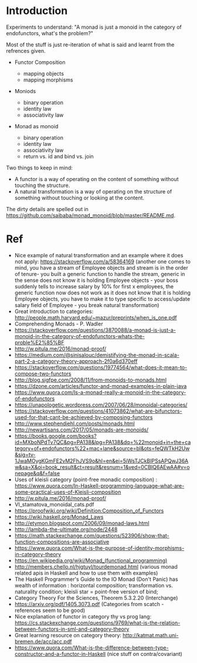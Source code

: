 Introduction
============

Experiments to understand: "A monad is just a monoid in the category of endofunctors, what's the probleⅿ?"

Most of the stuff is just re-iteration of what is said and learnt from the refrences given.

* Functor Composition
  * mapping objects
  * mapping morphisms

* Moniods
  * binary operation
  * identity law
  * associativity law

* Monad as monoid
  * binary operation
  * identity law
  * associativity law
  * return vs. id and bind vs. join

Two things to keep in mind:
  - A functor is a way of operating on the content of something without touching the structure.
  - A natural transformation is a way of operating on the structure of something without touching or looking at the content.

The dirty details are spelled out in https://github.com/saibaba/monad_monoid/blob/master/README.md.

Ref
==

* Nice example of natural transformation and an example where it does not apply: https://stackoverflow.com/a/58364169 (another one comes to mind, you have a stream of Employee objects and stream is in the order of tenure- you built a generic function to handle the stream, generic in the sense does not know it is holding Employee objects - your boss suddenly tells to increase salary by 10% for first x employees, the generic function now does not work as it does not know that it is holding Employee objects, you have to make it to type specific to access/update salary field of Employee - you break natural transformation)
* Great introduction to categories: http://people.math.harvard.edu/~mazur/preprints/when_is_one.pdf
* Comprehending Monads - P. Wadler
* https://stackoverflow.com/questions/3870088/a-monad-is-just-a-monoid-in-the-category-of-endofunctors-whats-the-proble%E2%85%BF
* http://w.pitula.me/2016/monad-proof/
* https://medium.com/@sinisalouc/demistifying-the-monad-in-scala-part-2-a-category-theory-approach-2f0a6d370eff
* https://stackoverflow.com/questions/19774564/what-does-it-mean-to-compose-two-functors
* http://blog.sigfpe.com/2008/11/from-monoids-to-monads.html
* https://dzone.com/articles/functor-and-monad-examples-in-plain-java
* https://www.quora.com/Is-a-monad-really-a-monoid-in-the-category-of-endofunctors
* https://unapologetic.wordpress.com/2007/06/28/monoidal-categories/
* https://stackoverflow.com/questions/41073862/what-are-bifunctors-used-for-that-cant-be-achieved-by-composing-functors
* http://www.stephendiehl.com/posts/monads.html
* http://newartisans.com/2017/05/monads-are-monoids/
* https://books.google.com/books?id=MXboNPdTv7QC&pg=PA138&lpg=PA138&dq=%22monoid+in+the+category+of+endofunctors%22+mac+lane&source=bl&ots=feQWTkH2Uw&sig=tv-1JwaMOygKGmFE2vM2FhJVS9o&hl=en&ei=5iWsTJCkBIPSsAPQwJ36Aw&sa=X&oi=book_result&ct=result&resnum=1&ved=0CBIQ6AEwAA#v=onepage&q&f=false
* Uses of kleisli category (point-free monadic composition) : https://www.quora.com/In-Haskell-programming-language-what-are-some-practical-uses-of-Kleisli-composition
* http://w.pitula.me/2016/monad-proof/
* VI_stamatova_monoidal_cats.pdf
* https://proofwiki.org/wiki/Definition:Composition_of_Functors
* https://wiki.haskell.org/Monad_Laws
* http://etymon.blogspot.com/2006/09/monad-laws.html
* http://lambda-the-ultimate.org/node/2448
* https://math.stackexchange.com/questions/523906/show-that-function-compositions-are-associative
* https://www.quora.com/What-is-the-purpose-of-identity-morphisms-in-category-theory
* https://en.wikipedia.org/wiki/Monad_(functional_programming)
* http://members.chello.nl/hjgtuyl/tourdemonad.html (various monad related apis in Haskell  and how to use them with examples)
* The Haskell Programmer's Guide to the IO Monad (Don't Panic) has wealth of information : horizontal composition; transformation vs. naturality condition; kleisli star = point-free version of bind; 
* Category Theory For the Sciences, Theorem 5.3.2.20 (Interchange)
* https://arxiv.org/pdf/1405.3073.pdf (Categories from scatch - references seem to be good)
* Nice explanation of functor in category thy vs prog lang: https://cs.stackexchange.com/questions/9769/what-is-the-relation-between-functors-in-sml-and-category-theory
* Great learning resource on category theory: http://katmat.math.uni-bremen.de/acc/acc.pdf
* https://www.quora.com/What-is-the-difference-between-type-constructor-and-a-functor-in-Haskell (nice stuff on contra/covariant)
